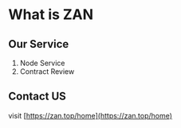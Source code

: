# What is ZAN

## Our Service

1. Node Service
1. Contract Review

## Contact US

visit [https://zan.top/home](https://zan.top/home)
